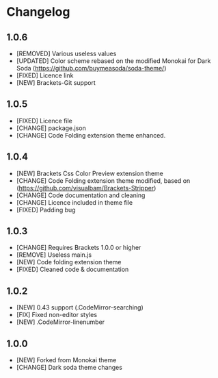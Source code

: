 Changelog
=========

1.0.6
-----
- [REMOVED] Various useless values
- [UPDATED] Color scheme rebased on the modified Monokai for Dark Soda (https://github.com/buymeasoda/soda-theme/)
- [FIXED] Licence link
- [NEW] Brackets-Git support

1.0.5
-----
- [FIXED] Licence file
- [CHANGE] package.json
- [CHANGE] Code Folding extension theme enhanced.

1.0.4
-----

- [NEW] Brackets Css Color Preview extension theme
- [CHANGE] Code Folding extension theme modified, based on (https://github.com/visualbam/Brackets-Stripper)
- [CHANGE] Code documentation and cleaning
- [CHANGE] Licence included in theme file
- [FIXED] Padding bug

1.0.3
-----

- [CHANGE] Requires Brackets 1.0.0 or higher
- [REMOVE] Useless main.js
- [NEW] Code folding extension theme
- [FIXED] Cleaned code & documentation

1.0.2
-----

- [NEW] 0.43 support (.CodeMirror-searching)
- [FIX] Fixed non-editor styles
- [NEW] .CodeMirror-linenumber

1.0.0
-----

- [NEW] Forked from Monokai theme
- [CHANGE] Dark soda theme changes
